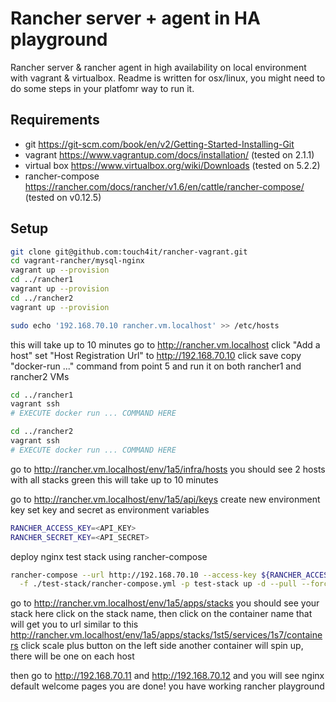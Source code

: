 # Rancher server + agent in HA playground

Rancher server & rancher agent in high availability on local environment with vagrant & virtualbox.
Readme is written for osx/linux, you might need to do some steps in your platfomr way to run it.

## Requirements

- git https://git-scm.com/book/en/v2/Getting-Started-Installing-Git
- vagrant https://www.vagrantup.com/docs/installation/ (tested on 2.1.1)
- virtual box https://www.virtualbox.org/wiki/Downloads (tested on 5.2.2)
- rancher-compose https://rancher.com/docs/rancher/v1.6/en/cattle/rancher-compose/ (tested on v0.12.5)

## Setup

```bash
git clone git@github.com:touch4it/rancher-vagrant.git
cd vagrant-rancher/mysql-nginx
vagrant up --provision
cd ../rancher1
vagrant up --provision
cd ../rancher2
vagrant up --provision

sudo echo '192.168.70.10 rancher.vm.localhost' >> /etc/hosts
```

this will take up to 10 minutes
go to http://rancher.vm.localhost
click "Add a host"
set "Host Registration Url" to http://192.168.70.10
click save
copy "docker-run ..." command from point 5 and run it on both rancher1 and rancher2 VMs

```bash
cd ../rancher1
vagrant ssh
# EXECUTE docker run ... COMMAND HERE

cd ../rancher2
vagrant ssh
# EXECUTE docker run ... COMMAND HERE
```

go to http://rancher.vm.localhost/env/1a5/infra/hosts
you should see 2 hosts with all stacks green
this will take up to 10 minutes

go to http://rancher.vm.localhost/env/1a5/api/keys
create new environment key
set key and secret as environment variables

```bash
RANCHER_ACCESS_KEY=<API_KEY>
RANCHER_SECRET_KEY=<API_SECRET>
```

deploy nginx test stack using rancher-compose

```bash
rancher-compose --url http://192.168.70.10 --access-key ${RANCHER_ACCESS_KEY} --secret-key ${RANCHER_SECRET_KEY} \
  -f ./test-stack/rancher-compose.yml -p test-stack up -d --pull --force-upgrade --confirm-upgrade
```

go to http://rancher.vm.localhost/env/1a5/apps/stacks
you should see your stack here
click on the stack name, then click on the container name
that will get you to url similar to this http://rancher.vm.localhost/env/1a5/apps/stacks/1st5/services/1s7/containers
click scale plus button on the left side
another container will spin up, there will be one on each host

then go to http://192.168.70.11 and http://192.168.70.12 and you will see nginx default welcome pages
you are done! you have working rancher playground
